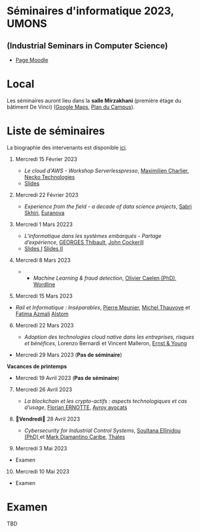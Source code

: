 # Séminaires d'informatique 2023, UMONS 
## (Industrial Seminars in Computer Science)


- [Page Moodle](https://moodle.umons.ac.be/course/view.php?id=455)

# Local

Les séminaires auront lieu dans la **salle Mirzakhani** (première étage du bâtiment De Vinci) ([Google Maps](https://goo.gl/maps/y83a97kLffiojN4o7), [Plan du Campus](./map_nimy.pdf)).

# Liste de séminaires

La biographie des intervenants est disponible [ici](bios.md). 

1. Mercredi 15 Février 2023 

	* *Le cloud d'AWS - Workshop Serverlesspresso*, [Maximilien Charlier](https://www.linkedin.com/in/maximilien-charlier/?originalSubdomain=be), [Necko Technologies](https://www.necko.tech/homepage) 
	* [Slides](./slides/1_necko.pdf)



2. Mercredi 22 Février 2023 

	* *Experience from the field - a decade of data science projects*, [Sabri Skhiri](https://www.linkedin.com/in/sabriskhiri/?originalSubdomain=be), [Euranova](https://www.linkedin.com/company/euranova/)
	



3. Mercredi 1 Mars 20223

	* *L’informatique dans les systèmes embarqués - Partage d’expérience*, [GEORGES Thibault](https://www.linkedin.com/in/thibault-georges-1a346440/), [John Cockerill](https://johncockerill.com/en/)
	* [Slides I](./slides/3_jc.pdf) [Slides II](./slides/3_jc2.pdf)



4. Mercredi 8 Mars 2023 

	* * *Machine Learning & fraud detection*, [Olivier Caelen (PhD)](https://www.linkedin.com/in/oliviercaelen/?originalSubdomain=be), [Wordline](https://www.linkedin.com/company/worldlineglobal/)



5. Mercredi 15 Mars 2023

* *Rail et Informatique : Inséparables*, [Pierre Meunier](https://www.linkedin.com/in/pierre-meunier-0536347/),  [Michel Thauvoye](https://www.linkedin.com/in/michel-thauvoye-66ab1b16a/?originalSubdomain=be) et [Fatima Azmali](https://www.linkedin.com/in/fatima-azmali-a695475/?originalSubdomain=be) [Alstom](https://www.linkedin.com/company/alstom/)

6. Mercredi 22 Mars 2023

	* *Adoption des technologies cloud native dans les entreprises, risques et bénéfices*, Lorenzo Bernardi et Vincent Malleron, [Ernst & Young](https://www.ey.com/en_be)

- Mercredi 29 Mars 2023 (**Pas de séminaire**)

**Vacances de printemps**

- Mercredi 19 Avril 2023 (**Pas de séminaire**)

7. Mercredi 26 Avril 2023 

	* *La blockchain et les crypto-actifs : aspects technologiques et cas d’usage*, [Florian ERNOTTE](https://www.linkedin.com/in/florian-ernotte/?originalSubdomain=be), [Avroy avocats](https://avroy.be/florian-ernotte/)


8. 🔴**Vendredi**🔴 28 Avril 2023

	* *Cybersecurity for Industrial Control Systems*, [Soultana Ellinidou (PhD) ](https://www.linkedin.com/in/soultana-ellinidou/?originalSubdomain=be) et [Mark Diamantino Caribe](https://www.linkedin.com/in/markdiamantinocaribe/?originalSubdomain=be), [Thales](https://www.linkedin.com/company/thales/)

9. Mercredi 3 Mai 2023

  * Examen

10. Mercredi 10 Mai 2023

  * Examen

# Examen

TBD
